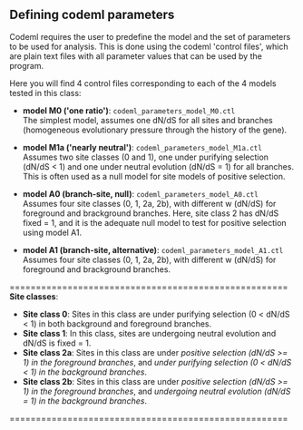 ## Defining codeml parameters  

Codeml requires the user to predefine the model and the set of parameters to be used for analysis. This is done using the codeml 'control files', which are plain text files with all parameter values that can be used by the program.  

Here you will find 4 control files corresponding to each of the 4 models tested in this class:  
- **model M0 ('one ratio')**: `codeml_parameters_model_M0.ctl`  
The simplest model, assumes one dN/dS for all sites and branches (homogeneous evolutionary pressure through the history of the gene).
     
- **model M1a ('nearly neutral')**: `codeml_parameters_model_M1a.ctl`  
Assumes two site classes (0 and 1), one under purifying selection (dN/dS < 1) and one under neutral evolution (dN/dS = 1) for all branches. This is often used as a null model for site models of positive selection.
  
- **model A0 (branch-site, null)**: `codeml_parameters_model_A0.ctl`  
Assumes four site classes (0, 1, 2a, 2b), with different w (dN/dS) for foreground and brackground branches. Here, site class 2 has dN/dS fixed = 1, and it is the adequate null model to test for positive selection using model A1.
  
- **model A1 (branch-site, alternative)**: `codeml_parameters_model_A1.ctl`  
Assumes four site classes (0, 1, 2a, 2b), with different w (dN/dS) for foreground and brackground branches.

=====================================================  
**Site classes**:  
- **Site class 0**: Sites in this class are under purifying selection (0 < dN/dS < 1) in both background and foreground branches.  
- **Site class 1**: In this class, sites are undergoing neutral evolution and dN/dS is fixed = 1.  
- **Site class 2a**: Sites in this class are under *positive selection (dN/dS >= 1) in the foreground branches*, and *under purifying selection (0 < dN/dS < 1) in the background branches*.  
- **Site class 2b**: Sites in this class are under *positive selection (dN/dS >= 1) in the foreground branches*, and *undergoing neutral evolution (dN/dS = 1) in the background branches*.
  
=====================================================
  
